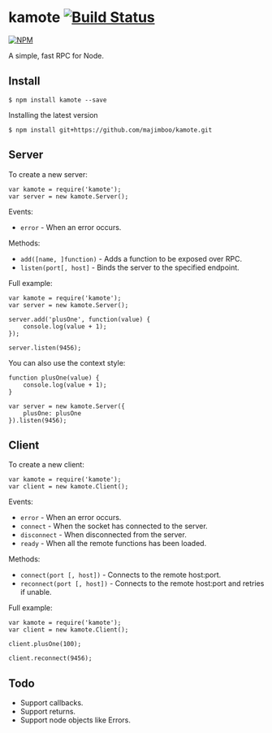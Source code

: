 kamote [![Build Status](https://travis-ci.org/majimboo/kamote.svg)](https://travis-ci.org/majimboo/kamote)
======

[![NPM](https://nodei.co/npm/kamote.png?downloads=true)](https://nodei.co/npm/kamote/)

A simple, fast RPC for Node.

Install
-------

    $ npm install kamote --save

Installing the latest version

    $ npm install git+https://github.com/majimboo/kamote.git

Server
------

To create a new server:

    var kamote = require('kamote');
    var server = new kamote.Server();

Events:

- `error` - When an error occurs.

Methods:

- `add([name, ]function)` - Adds a function to be exposed over RPC.
- `listen(port[, host]` - Binds the server to the specified endpoint.

Full example:

    var kamote = require('kamote');
    var server = new kamote.Server();

    server.add('plusOne', function(value) {
        console.log(value + 1);
    });

    server.listen(9456);

You can also use the context style:

    function plusOne(value) {
        console.log(value + 1);
    }

    var server = new kamote.Server({
        plusOne: plusOne
    }).listen(9456);

Client
------

To create a new client:

    var kamote = require('kamote');
    var client = new kamote.Client();

Events:

- `error` - When an error occurs.
- `connect` - When the socket has connected to the server.
- `disconnect` - When disconnected from the server.
- `ready` - When all the remote functions has been loaded.

Methods:

- `connect(port [, host])` - Connects to the remote host:port.
- `reconnect(port [, host])` - Connects to the remote host:port and retries if unable.

Full example:

    var kamote = require('kamote');
    var client = new kamote.Client();

    client.plusOne(100);

    client.reconnect(9456);

Todo
----

- Support callbacks.
- Support returns.
- Support node objects like Errors.
